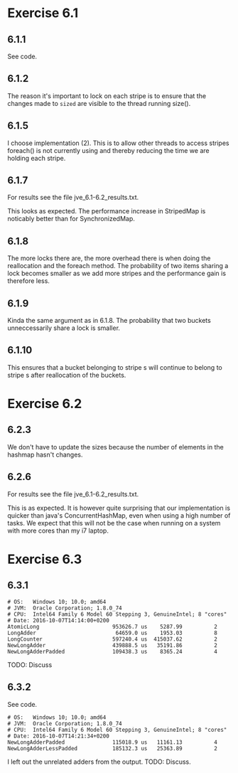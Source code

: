 Exercise 6.1
============

6.1.1
------------

See code.

6.1.2
------------

The reason it's important to lock on each stripe is to ensure that the changes made to `sized` are visible to the thread running size().

6.1.5
------------

I choose implementation (2). This is to allow other threads to access stripes foreach() is not currently using and thereby reducing the time we are holding each stripe.

6.1.7
------------

For results see the file jve_6.1-6.2_results.txt.

This looks as expected. The performance increase in StripedMap is noticably better than for SynchronizedMap.

6.1.8
------------

The more locks there are, the more overhead there is when doing the reallocation and the foreach method. 
The probability of two items sharing a lock becomes smaller as we add more stripes and the performance gain is therefore less.

6.1.9
------------

Kinda the same argument as in 6.1.8. The probability that two buckets unneccessarily share a lock is smaller.

6.1.10
------------

This ensures that a bucket belonging to stripe s will continue to belong to stripe s after reallocation of the buckets.

Exercise 6.2
============

6.2.3
------------

We don't have to update the sizes because the number of elements in the hashmap hasn't changes.

6.2.6
------------

For results see the file jve_6.1-6.2_results.txt.

This is as expected. It is however quite surprising that our implementation is quicker than java's ConcurrentHashMap, even when using a high number of tasks.
We expect that this will not be the case when running on a system with more cores than my i7 laptop.

Exercise 6.3
============

6.3.1
------------
```
# OS:   Windows 10; 10.0; amd64
# JVM:  Oracle Corporation; 1.8.0_74
# CPU:  Intel64 Family 6 Model 60 Stepping 3, GenuineIntel; 8 "cores"
# Date: 2016-10-07T14:14:00+0200
AtomicLong                       953626.7 us    5287.99          2
LongAdder                         64659.0 us    1953.03          8
LongCounter                      597240.4 us  415037.62          2
NewLongAdder                     439888.5 us   35191.86          2
NewLongAdderPadded               109438.3 us    8365.24          4
```

TODO: Discuss

6.3.2
-----------

See code.

```
# OS:   Windows 10; 10.0; amd64
# JVM:  Oracle Corporation; 1.8.0_74
# CPU:  Intel64 Family 6 Model 60 Stepping 3, GenuineIntel; 8 "cores"
# Date: 2016-10-07T14:21:34+0200
NewLongAdderPadded               115018.9 us   11161.13          4
NewLongAdderLessPadded           185132.3 us   25363.89          2
```

I left out the unrelated adders from the output.
TODO: Discuss.
